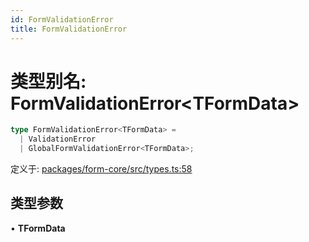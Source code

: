 ```yaml
---
id: FormValidationError
title: FormValidationError
---
```


<!-- 请勿编辑：此页面是从类型注释自动生成的 -->

# 类型别名: FormValidationError\<TFormData\>

```ts
type FormValidationError<TFormData> =
  | ValidationError
  | GlobalFormValidationError<TFormData>;
```

定义于: [packages/form-core/src/types.ts:58](https://github.com/TanStack/form/blob/main/packages/form-core/src/types.ts#L58)

## 类型参数

• **TFormData**
